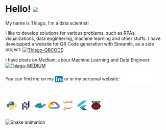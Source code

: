 # Hello! <img src="https://raw.githubusercontent.com/MartinHeinz/MartinHeinz/master/wave.gif" width="30px">

My name is Thiago, I'm a data scientist!

<p dir="auto">I like to develop solutions for various problems, such as RPAs, visualizations, data engineering, machine learning and other stuffs. I have developped a website for QR Code generation with Streamlit, as a side project: <a href="https://qrcode-generator-k5fvjsjxja-rj.a.run.app/" rel="nofollow"><img align="center" alt="Thiago-QRCODE" height="20" width="25" src="https://streamlit.io/images/brand/streamlit-mark-color.png" alt="Streamlit" style="max-width: 100%;"></a>.</p>

I have posts on Medium, about Machine Learning and Data Engineer: <a href="https://thiago-bellotto.medium.com/" rel="nofollow"><img align="center" alt="Thiago-MEDIUM" height="30" width="150" src="https://miro.medium.com/max/8976/1*Ra88BZ-CSTovFS2ZSURBgg.png" alt="Medium" style="max-width: 100%;"></a>

<p dir="auto">You can find me on my <a href="https://www.linkedin.com/in/thiago-bellotto/" rel="nofollow"><img align="center" alt="Thiago-fluter" height="20" width="25" src="https://github.com/devicons/devicon/blob/master/icons/linkedin/linkedin-original.svg" alt="LinkedIn" style="max-width: 100%;"></a> or in my personal website:  <a href="https://www.thiagobellotto.com/" rel="nofollow"><img align="center" alt="Thiago-Website" height="40" width="120" src="https://github.com/thiagobellotto/thiagobellotto/blob/main/default-monochrome-white.png" alt="Website" style="max-width: 100%, max-height: 100%;"></a></p>

<h2 dir="auto"></h2>
<div dir="icons"><br>
  <img align="center" alt="Thiago-python" height="30" width="40" src="https://github.com/devicons/devicon/blob/master/icons/python/python-original.svg" style="max-width:100%;">
  <img align="center" alt="Thiago-docker" height="30" width="40" src="https://github.com/devicons/devicon/blob/master/icons/pandas/pandas-original.svg" style="max-width:100%;">
  <img align="center" alt="Thiago-docker" height="30" width="40" src="https://github.com/devicons/devicon/blob/master/icons/docker/docker-original.svg" style="max-width:100%;">
  <img align="center" alt="Thiago-gcloud" height="30" width="40" src="https://github.com/devicons/devicon/blob/master/icons/googlecloud/googlecloud-original.svg" style="max-width:100%;">
  <img align="center" alt="Thiago-jupyter" height="30" width="40" src="https://github.com/devicons/devicon/blob/master/icons/jupyter/jupyter-original.svg" style="max-width:100%;">
  <img align="center" alt="Thiago-fluter" height="30" width="40" src="https://github.com/devicons/devicon/blob/master/icons/flutter/flutter-original.svg" style="max-width:100%;">
  <img align="center" alt="Thiago-raspberry" height="30" width="40" src="https://github.com/devicons/devicon/blob/master/icons/raspberrypi/raspberrypi-original.svg" style="max-width:100%;">
</div>
<h2 dir="auto"></h2>

![Snake animation](https://github.com/thiagobellotto/thiagobellotto/blob/output/github-contribution-grid-snake.svg)
